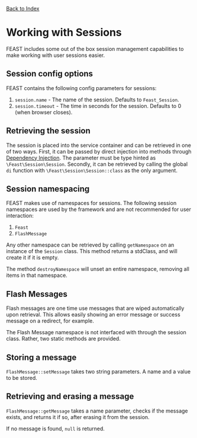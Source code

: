 [Back to Index](index.md)

# Working with Sessions

FEAST includes some out of the box session management capabilities to make working with user sessions easier.

## Session config options

FEAST contains the following config parameters for sessions:

1. `session.name` - The name of the session. Defaults to `Feast_Session`.
2. `session.timeout` - The time in seconds for the session. Defaults to 0 (when browser closes).

## Retrieving the session

The session is placed into the service container and can be retrieved in one of two ways. First, it can be passed by
direct injection
into methods
through [Dependency Injection](service-container.md#dependency-injection). The parameter must be type hinted
as `\Feast\Session\Session`. Secondly, it can be retrieved by calling the global `di` function
with `\Feast\Session\Session::class` as the only argument.

## Session namespacing

FEAST makes use of namespaces for sessions. The following session namespaces are used by the framework and are not
recommended
for user interaction:

1. `Feast`
2. `FlashMessage`

Any other namespace can be retrieved by calling `getNamespace` on an instance of the `Session` class. This method
returns a stdClass, and will create it if it is empty.

The method `destroyNamespace` will unset an entire namespace, removing all items in that namespace.

## Flash Messages

Flash messages are one time use messages that are wiped automatically upon retrieval. This allows easily showing an
error message or success message on a redirect, for example.

The Flash Message namespace is not interfaced with through the session class. Rather, two static methods are provided.

## Storing a message

`FlashMessage::setMessage` takes two string parameters. A name and a value to be stored.

## Retrieving and erasing a message

`FlashMessage::getMessage` takes a name parameter, checks if the message exists, and returns it if so, after erasing it
from the session.

If no message is found, `null` is returned.